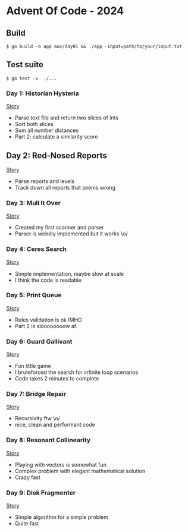 # Advent Of Code - 2024

## Build

    $ go build -o app aoc/day01 && ./app -input=path/to/your/input.txt

## Test suite

    $ go test -v  ./...

### Day 1: Historian Hysteria

[Story](https://adventofcode.com/2024/day/1)

* Parse text file and return two slices of ints
* Sort both slices
* Sum all number distances
* Part 2: calculate a similarity score

## Day 2: Red-Nosed Reports

[Story](https://adventofcode.com/2024/day/2)

* Parse reports and levels
* Track down all reports that seems wrong

### Day 3: Mull It Over

[Story](https://adventofcode.com/2024/day/3)

* Created my first scanner and parser
* Parser is weirdly implemented but it works \o/

### Day 4: Ceres Search

[Story](https://adventofcode.com/2024/day/4)

* Simple implementation, maybe slow at scale
* I think the code is readable

### Day 5: Print Queue

[Story](https://adventofcode.com/2024/day/5)

* Rules validation is ok IMHO
* Part 2 is sloooooooow af.

### Day 6: Guard Gallivant

[Story](https://adventofcode.com/2024/day/6)

* Fun little game
* I bruteforced the search for infinite loop scenarios
* Code takes 2 minutes to complete

### Day 7: Bridge Repair

[Story](https://adventofcode.com/2024/day/7)

* Recursivity ftw \o/
* nice, clean and performant code

### Day 8: Resonant Collinearity

[Story](https://adventofcode.com/2024/day/8)

* Playing with vectors is somewhat fun
* Complex problem with elegant mathematical solution
* Crazy fast

### Day 9: Disk Fragmenter

[Story](https://adventofcode.com/2024/day/9)

* Simple algorithm for a simple problem
* Quite fast
